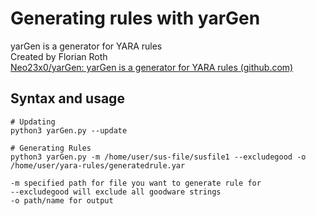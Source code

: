 # Generating rules with yarGen
yarGen is a generator for YARA rules  
Created by Florian Roth  
[Neo23x0/yarGen: yarGen is a generator for YARA rules (github.com)](https://github.com/Neo23x0/yarGen)  

## Syntax and usage
```shell
# Updating 
python3 yarGen.py --update

# Generating Rules
python3 yarGen.py -m /home/user/sus-file/susfile1 --excludegood -o /home/user/yara-rules/generatedrule.yar

-m specified path for file you want to generate rule for
--excludegood will exclude all goodware strings
-o path/name for output 
```

